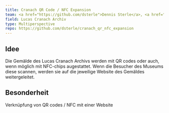 ```yaml
---
title: Cranach QR Code / NFC Expansion
team: <a href="https://github.com/dsterle">Dennis Sterle</a>, <a href="https://github.com/hendrikpawlowski">Hendrik Pawlowski</a>
field: Lucas Cranach Archiv
type: Multiperspective
repo: https://github.com/dsterle/cranach_qr_nfc_expansion
---
```


## Idee

Die Gemälde des Lucas Cranach Archivs werden mit QR codes oder auch, wenn möglich mit NFC-chips augestattet. Wenn die Besucher des Museums
diese scannen, werden sie auf die jeweilige Website des Gemäldes weitergeleitet.

## Besonderheit

Verknüpfung von QR codes / NFC mit einer Website
